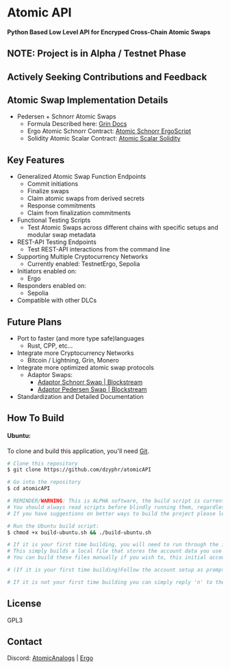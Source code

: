  # Atomic API


#### Python Based Low Level API for Encryped Cross-Chain Atomic Swaps



## NOTE: Project is in Alpha / Testnet Phase 
## Actively Seeking Contributions and Feedback

## Atomic Swap Implementation Details

* Pedersen + Schnorr Atomic Swaps 
  - Formula Described here: [Grin Docs](https://github.com/mimblewimble/grin/blob/master/doc/contracts.md#atomic-swap)
  - Ergo Atomic Schnorr Contract: [Atomic Schnorr ErgoScript](https://github.com/dzyphr/atomicAPI/blob/main/Ergo/SigmaParticle/AtomicMultiSig/py/main.py#L74)
  - Solidity Atomic Scalar Contract: [Atomic Scalar Solidity](https://github.com/dzyphr/atomicAPI/blob/main/EVM/Atomicity/AtomicMultiSigSecp256k1/contracts/AtomicMultiSigSecp256k1.sol)



## Key Features

* Generalized Atomic Swap Function Endpoints
  - Commit initiations
  - Finalize swaps 
  - Claim atomic swaps from derived secrets
  - Response commitments
  - Claim from finalization commitments
* Functional Testing Scripts
  - Test Atomic Swaps across different chains with specific setups and modular swap metadata
* REST-API Testing Endpoints
  - Test REST-API interactions from the command line
* Supporting Multiple Cryptocurrency Networks
  - Currently enabled: TestnetErgo, Sepolia
* Initiators enabled on:
  - Ergo
* Responders enabled on:
  - Sepolia
* Compatible with other DLCs

## Future Plans

* Port to faster (and more type safe)languages
  - Rust, CPP, etc...
* Integrate more Cryptocurrency Networks
  - Bitcoin / Lightning, Grin, Monero
* Integrate more optimized atomic swap protocols
  - Adaptor Swaps: 
    - [Adaptor Schnorr Swap | Blockstream](https://github.com/BlockstreamResearch/scriptless-scripts/blob/master/md/atomic-swap.md)
    - [Adaptor Pedersen Swap | Blockstream](https://github.com/BlockstreamResearch/scriptless-scripts/blob/master/md/pedersen-swap.md)
* Standardization and Detailed Documentation

## How To Build

#### Ubuntu:

To clone and build this application, you'll need [Git](https://git-scm.com).

```bash
# Clone this repository
$ git clone https://github.com/dzyphr/atomicAPI 

# Go into the repository
$ cd atomicAPI

# REMINDER/WARNING: This is ALPHA software, the build script is currently very make-shift and may do things you don't want.
# You should always read scripts before blindly running them, regardless please read the build script before proceeding.
# If you have suggestions on better ways to build the project please leave feedback in Issues or through Discord.

# Run the Ubuntu build script:
$ chmod +x build-ubuntu.sh && ./build-ubuntu.sh

# If it is your first time building, you will need to run through the initial account setup.
# This simply builds a local file that stores the account data you use to perform atomic swaps.
# You can build these files manually if you wish to, this initial account script is meant for convinience.

# (If it is your first time building)Follow the account setup as prompted.

# If it is not your first time building you can simply reply 'n' to the prompts to deny attempting to overwrite the account files.
```

## License

GPL3

## Contact

Discord:
[AtomicAnalogs](https://discord.gg/VDJGszpW58)  | [Ergo](https://discord.gg/ergo-platform-668903786361651200)




